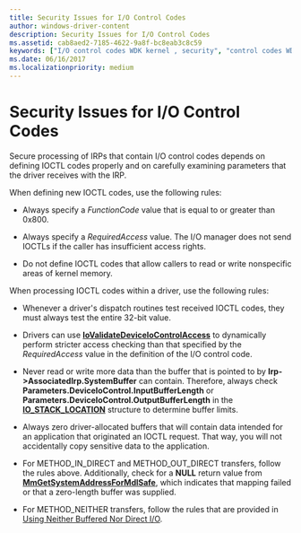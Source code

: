 ```yaml
---
title: Security Issues for I/O Control Codes
author: windows-driver-content
description: Security Issues for I/O Control Codes
ms.assetid: cab8aed2-7185-4622-9a8f-bc8eab3c8c59
keywords: ["I/O control codes WDK kernel , security", "control codes WDK IOCTLs , security", "IOCTLs WDK kernel , security", "security WDK IOCTLs"]
ms.date: 06/16/2017
ms.localizationpriority: medium
---
```


# Security Issues for I/O Control Codes





Secure processing of IRPs that contain I/O control codes depends on defining IOCTL codes properly and on carefully examining parameters that the driver receives with the IRP.

When defining new IOCTL codes, use the following rules:

-   Always specify a *FunctionCode* value that is equal to or greater than 0x800.

-   Always specify a *RequiredAccess* value. The I/O manager does not send IOCTLs if the caller has insufficient access rights.

-   Do not define IOCTL codes that allow callers to read or write nonspecific areas of kernel memory.

When processing IOCTL codes within a driver, use the following rules:

-   Whenever a driver's dispatch routines test received IOCTL codes, they must always test the entire 32-bit value.

-   Drivers can use [**IoValidateDeviceIoControlAccess**](https://msdn.microsoft.com/library/windows/hardware/ff550418) to dynamically perform stricter access checking than that specified by the *RequiredAccess* value in the definition of the I/O control code.

-   Never read or write more data than the buffer that is pointed to by **Irp-&gt;AssociatedIrp.SystemBuffer** can contain. Therefore, always check **Parameters.DeviceIoControl.InputBufferLength** or **Parameters.DeviceIoControl.OutputBufferLength** in the [**IO\_STACK\_LOCATION**](https://msdn.microsoft.com/library/windows/hardware/ff550659) structure to determine buffer limits.

-   Always zero driver-allocated buffers that will contain data intended for an application that originated an IOCTL request. That way, you will not accidentally copy sensitive data to the application.

-   For METHOD\_IN\_DIRECT and METHOD\_OUT\_DIRECT transfers, follow the rules above. Additionally, check for a **NULL** return value from [**MmGetSystemAddressForMdlSafe**](https://msdn.microsoft.com/library/windows/hardware/ff554559), which indicates that mapping failed or that a zero-length buffer was supplied.

-   For METHOD\_NEITHER transfers, follow the rules that are provided in [Using Neither Buffered Nor Direct I/O](using-neither-buffered-nor-direct-i-o.md).

 

 




